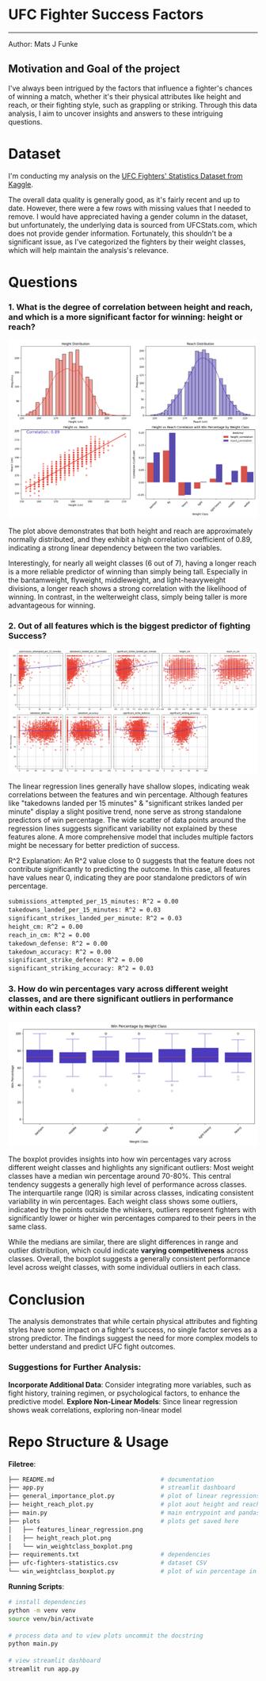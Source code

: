 # UFC Fighter Success Factors

---

Author: Mats J Funke

## Motivation and Goal of the project

I've always been intrigued by the factors that influence a fighter's chances of winning a match, whether it's their physical attributes like height and reach, or their fighting style, such as grappling or striking.
Through this data analysis, I aim to uncover insights and answers to these intriguing questions.

# Dataset

I'm conducting my analysis on the
[UFC Fighters' Statistics Dataset from Kaggle](https://www.kaggle.com/datasets/asaniczka/ufc-fighters-statistics).

The overall data quality is generally good, as it's fairly recent and up to date.
However, there were a few rows with missing values that I needed to remove.
I would have appreciated having a gender column in the dataset, but unfortunately, the underlying data is sourced from UFCStats.com, which does not provide gender information.
Fortunately, this shouldn't be a significant issue, as I've categorized the fighters by their weight classes, which will help maintain the analysis's relevance.

# Questions

### 1. What is the degree of correlation between height and reach, and which is a more significant factor for winning: height or reach?

![height reach plot](./plots/height_reach_plot.png)

The plot above demonstrates that both height and reach are approximately normally distributed, and they exhibit a high correlation coefficient of 0.89, indicating a strong linear dependency between the two variables.

Interestingly, for nearly all weight classes (6 out of 7), having a longer reach is a more reliable predictor of winning than simply being tall.
Especially in the bantamweight, flyweight, middleweight, and light-heavyweight divisions, a longer reach shows a strong correlation with the likelihood of winning.
In contrast, in the welterweight class, simply being taller is more advantageous for winning.

### 2. Out of all features which is the biggest predictor of fighting Success?

![linear regression on all features](./plots/features_linear_regression.png)

The linear regression lines generally have shallow slopes, indicating weak correlations between the features and win percentage.
Although features like "takedowns landed per 15 minutes" & "significant strikes landed per minute" display a slight positive trend, none serve as strong standalone predictors of win percentage.
The wide scatter of data points around the regression lines suggests significant variability not explained by these features alone.
A more comprehensive model that includes multiple factors might be necessary for better prediction of success.

R^2 Explanation: An R^2 value close to 0 suggests that the feature does not contribute significantly to predicting the outcome. In this case, all features have values near 0, indicating they are poor standalone predictors of win percentage.

```sh
submissions_attempted_per_15_minutes: R^2 = 0.00
takedowns_landed_per_15_minutes: R^2 = 0.03
significant_strikes_landed_per_minute: R^2 = 0.03
height_cm: R^2 = 0.00
reach_in_cm: R^2 = 0.00
takedown_defense: R^2 = 0.00
takedown_accuracy: R^2 = 0.00
significant_strike_defence: R^2 = 0.00
significant_striking_accuracy: R^2 = 0.03
```

### 3. How do win percentages vary across different weight classes, and are there significant outliers in performance within each class?

![win percentage across weight classes](./plots/win_weightclass_boxplot.png)

The boxplot provides insights into how win percentages vary across different weight classes and highlights any significant outliers:
Most weight classes have a median win percentage around 70-80%. This central tendency suggests a generally high level of performance across classes.
The interquartile range (IQR) is similar across classes, indicating consistent variability in win percentages.
Each weight class shows some outliers, indicated by the points outside the whiskers, outliers represent fighters with significantly lower or higher win percentages compared to their peers in the same class.

While the medians are similar, there are slight differences in range and outlier distribution, which could indicate **varying competitiveness** across classes.
Overall, the boxplot suggests a generally consistent performance level across weight classes, with some individual outliers in each class.

# Conclusion

The analysis demonstrates that while certain physical attributes and fighting styles have some impact on a fighter's success, no single factor serves as a strong predictor.
The findings suggest the need for more complex models to better understand and predict UFC fight outcomes.

### Suggestions for Further Analysis:

**Incorporate Additional Data**: Consider integrating more variables, such as fight history, training regimen, or psychological factors, to enhance the predictive model.
**Explore Non-Linear Models**: Since linear regression shows weak correlations, exploring non-linear model

# Repo Structure & Usage

**Filetree**:

```sh
├── README.md                              # documentation
├── app.py                                 # streamlit dashboard
├── general_importance_plot.py             # plot of linear regressions applied to all important columns
├── height_reach_plot.py                   # plot aout height and reach correlation and thier correlation with win percentage
├── main.py                                # main entrypoint and pandas data wrangling
├── plots                                  # plots get saved here
│   ├── features_linear_regression.png
│   ├── height_reach_plot.png
│   └── win_weightclass_boxplot.png
├── requirements.txt                       # dependencies
├── ufc-fighters-statistics.csv            # dataset CSV
└── win_weightclass_boxplot.py             # plot of win percentage in differen weight classes
```

**Running Scripts**:

```sh
# install dependencies
python -m venv venv
source venv/bin/activate

# process data and to view plots uncommit the docstring
python main.py

# view streamlit dashboard
streamlit run app.py
```
